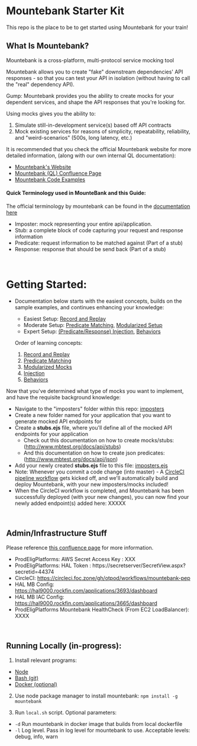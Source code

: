 # Mountebank Starter Kit
This repo is the place to be to get started using Mountebank for your train!

## What Is Mountebank?

Mountebank is a cross-platform, multi-protocol service mocking tool

Mountebank allows you to create "fake" downstream dependencies' API responses - so that you can test your API in isolation (without having to call the "real" dependency API). 

Gump: Mountebank provides you the ability to create mocks for your dependent services, and shape the API responses that you're looking for. 

Using mocks gives you the ability to:
1. Simulate still-in-development service(s) based off API contracts
2. Mock existing services for reasons of simplicity, repeatability, reliability, and "weird-scenarios" (500s, long latency, etc.)

It is recommended that you check the official Mountebank website for more detailed information, (along with our own internal QL documentation):
- [Mountebank's Website](http://www.mbtest.org/)
- [Mountebank (QL) Confluence Page](https://shorty/mbdocs)
- [Mountebank Code Examples](https://git.rockfin.com/QAPOW/mountebank-examples)


#### Quick Terminology used in MounteBank and this Guide:
The official terminology by mountebank can be found in the [documentation here](http://www.mbtest.org/docs/mentalModel)
  - Imposter: mock representing your entire api/application.
  - Stub: a complete block of code capturing your request and response information
  - Predicate: request information to be matched against (Part of a stub)
  - Response: response that should be send back (Part of a stub)
<br>

# Getting Started:
- Documentation below starts with the easiest concepts, builds on the sample examples, and continues enhancing your knowledge:
  - Easiest Setup: [Record and Replay](https://git.rockfin.com/QAPOW/mountebank-examples/tree/master/RecordReplay/)
  - Moderate Setup: [Predicate Matching](https://git.rockfin.com/QAPOW/mountebank-examples/tree/master/PredicateMatching/), [Modularized Setup](https://git.rockfin.com/QAPOW/mountebank-examples/tree/master/ModularizedSetup/)
  - Expert Setup: [(Predicate/Response) Injection](https://git.rockfin.com/QAPOW/mountebank-examples/tree/master/Injection/), [Behaviors](https://git.rockfin.com/QAPOW/mountebank-examples/tree/master/Behaviors/) 
  
  Order of learning concepts:
  1. [Record and Replay](https://git.rockfin.com/QAPOW/mountebank-examples/tree/master/RecordReplay/)
  2. [Predicate Matching](https://git.rockfin.com/QAPOW/mountebank-examples/tree/master/PredicateMatching/)
  3. [Modularized Mocks](https://git.rockfin.com/QAPOW/mountebank-examples/tree/master/ModularizedSetup/)
  3. [Injection](https://git.rockfin.com/QAPOW/mountebank-examples/tree/master/Injection/)
  4. [Behaviors](https://git.rockfin.com/QAPOW/mountebank-examples/tree/master/Behaviors/)
  
Now that you've determined what type of mocks you want to implement, and have the requisite background knowledge:
- Navigate to the "imposters" folder within this repo: [imposters](XXXXX) <br>
- Create a new folder named for your application that you want to generate mocked API endpoints for <br>
- Create a <b>stubs.ejs</b> file, where you'll define all of the mocked API endpoints for your application <br>
  - Check out this documentation on how to create mocks/stubs: (http://www.mbtest.org/docs/api/stubs)
  - And this documentation on how to create json predicates: (http://www.mbtest.org/docs/api/json)
- Add your newly created <b>stubs.ejs</b> file to this file: [imposters.ejs](XXXX) <br>
- Note: Whenever you commit a code change (into master) - A [CircleCI pipeline workflow](https://circleci.foc.zone/gh/otpod/workflows/mountebank-pep) gets kicked off, and we'll automatically build and deploy Mountebank, with your new imposters/mocks included!
- When the CircleCI workflow is completed, and Mountebank has been successfully deployed (with your new changes), you can now find your newly added endpoint(s) added here: XXXXX <br>

<br>

## Admin/Infrastructure Stuff
Please reference [this confluence page](https://confluence/display/SV/Mountebank%3A+Getting+Mountebank+Up+And+Running+in+AWS) for more information. <br>

- ProdEligPlatforms: AWS Secret Access Key : XXX <br>
- ProdEligPlatforms: HAL Token : https://secretserver/SecretView.aspx?secretid=44374 <br>
- CircleCI: https://circleci.foc.zone/gh/otpod/workflows/mountebank-pep <br>
- HAL MB Config: https://hal9000.rockfin.com/applications/3693/dashboard <br>
- HAL MB IAC Config: https://hal9000.rockfin.com/applications/3665/dashboard <br>
- ProdEligPlatforms Mountebank HealthCheck (From EC2 LoadBalancer): XXXX

<br>

## Running Locally (in-progress):
1. Install relevant programs:
- [Node](https://nodejs.org/en/)
- [Bash (git)](https://git-scm.com/downloads)
- [Docker (optional)](https://docs.docker.com/docker-for-windows/install/)

2. Use node package manager to install mountebank:
`npm install -g mountebank`

3. Run `local.sh` script. Optional parameters:
- `-d` Run mountebank in docker image that builds from local dockerfile
- `-l` Log level. Pass in log level for mountebank to use. Acceptable levels: debug, info, warn
